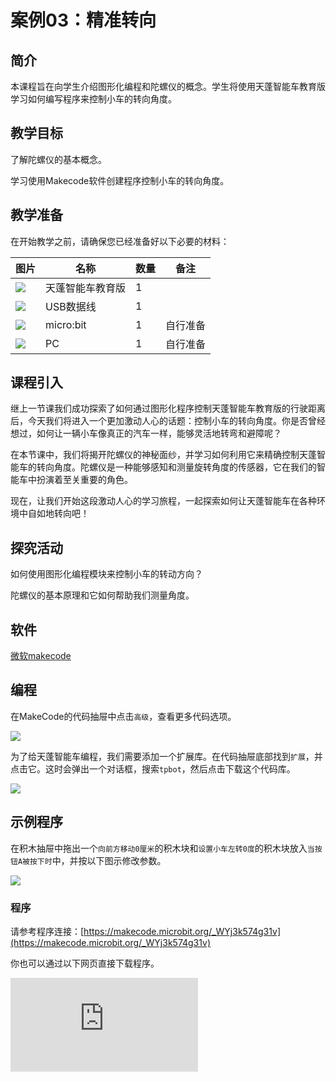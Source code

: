 ﻿---
sidebar_position: 3
sidebar_label: 精准转向
---

# 案例03：精准转向

## 简介

本课程旨在向学生介绍图形化编程和陀螺仪的概念。学生将使用天蓬智能车教育版学习如何编写程序来控制小车的转向角度。

## 教学目标

了解陀螺仪的基本概念。

学习使用Makecode软件创建程序控制小车的转向角度。

## 教学准备

在开始教学之前，请确保您已经准备好以下必要的材料：

| 图片 | 名称 | 数量 | 备注 |
|---|---|---|---|
| ![](https://wiki-media-ef.oss-cn-hongkong.aliyuncs.com/docs/microbit/microbit-smart-car/microbit-tpbot-edu/TPBot_tianpeng_edu.png)| 天蓬智能车教育版 | 1 |   |
| ![](https://wiki-media-ef.oss-cn-hongkong.aliyuncs.com/docs/microbit/interesting-case/cutebot-fun-football-game-kit/cases-libraries/images/USB-data-cable.png) | USB数据线 | 1 |   |
| ![](https://wiki-media-ef.oss-cn-hongkong.aliyuncs.com/docs/microbit/interesting-case/cutebot-fun-football-game-kit/cases-libraries/images/microbit.png) | micro:bit | 1 | 自行准备 |
| ![](https://wiki-media-ef.oss-cn-hongkong.aliyuncs.com/docs/microbit/interesting-case/cutebot-fun-football-game-kit/cases-libraries/images/pc.png) | PC | 1 | 自行准备 |

## 课程引入

继上一节课我们成功探索了如何通过图形化程序控制天蓬智能车教育版的行驶距离后，今天我们将进入一个更加激动人心的话题：控制小车的转向角度。你是否曾经想过，如何让一辆小车像真正的汽车一样，能够灵活地转弯和避障呢？

在本节课中，我们将揭开陀螺仪的神秘面纱，并学习如何利用它来精确控制天蓬智能车的转向角度。陀螺仪是一种能够感知和测量旋转角度的传感器，它在我们的智能车中扮演着至关重要的角色。

现在，让我们开始这段激动人心的学习旅程，一起探索如何让天蓬智能车在各种环境中自如地转向吧！

## 探究活动

如何使用图形化编程模块来控制小车的转动方向？

陀螺仪的基本原理和它如何帮助我们测量角度。

## 软件

[微软makecode](https://makecode.microbit.org/#)


## 编程

在MakeCode的代码抽屉中点击`高级`，查看更多代码选项。

![](https://wiki-media-ef.oss-cn-hongkong.aliyuncs.com/docs/microbit/microbit-smart-car/microbit-tpbot/images/TPBot_tianpeng_case_01_02.png)

为了给天蓬智能车编程，我们需要添加一个扩展库。在代码抽屉底部找到`扩展`，并点击它。这时会弹出一个对话框，搜索`tpbot`，然后点击下载这个代码库。

![](https://wiki-media-ef.oss-cn-hongkong.aliyuncs.com/docs/microbit/microbit-smart-car/microbit-tpbot/images/TPBot_tianpeng_case_01_03.png)


## 示例程序

在积木抽屉中拖出一个`向前方移动0厘米`的积木块和`设置小车左转0度`的积木块放入`当按钮A被按下时`中，并按以下图示修改参数。

![](https://wiki-media-ef.oss-cn-hongkong.aliyuncs.com/docs/microbit/microbit-smart-car/microbit-tpbot-edu/TPBot_tianpeng_edu_case_03_07.png)

### 程序

请参考程序连接：[https://makecode.microbit.org/_WYj3k574g31v](https://makecode.microbit.org/_WYj3k574g31v)


你也可以通过以下网页直接下载程序。

<div
    style={{
        position: 'relative',
        paddingBottom: '60%',
        overflow: 'hidden',
    }}
>
    <iframe
        src="https://makecode.microbit.org/_WYj3k574g31v"
        frameborder="0"
        sandbox="allow-popups allow-forms allow-scripts allow-same-origin"
        style={{
            position: 'absolute',
            width: '100%',
            height: '100%',
        }}
    />
</div>


## 结论


当按钮A被按下后，天蓬智能车先向前行驶30cm，然后原地左转90°，最后再向前行驶30cm。


## 扩展知识


陀螺仪是一种能够测量和维持方向的设备，它的原理基于角动量守恒。下面我将用简单易懂的语言来解释陀螺仪的工作原理：

**陀螺仪的基本概念**

想象你有一个旋转的陀螺，当你把它放在地上，它会保持旋转的方向不变，即使地面是倾斜的。这就是陀螺仪的基本特性：它能够抵抗方向的改变。

**陀螺仪的工作原理**

1. **高速旋转的轮子**：陀螺仪内部有一个非常小但高速旋转的轮子，我们称之为转子。这个转子就像陀螺一样，一旦开始旋转，就会保持旋转的方向。

2. **角动量**：转子的高速旋转产生了一种叫做角动量的特性。角动量是一种物理量，它描述了物体旋转的“量”。角动量越大，物体抵抗方向改变的能力就越强。

3. **外部力的影响**：当陀螺仪的外壳（框架）发生旋转时，由于角动量守恒，转子会抵抗这种旋转，保持原来的方向。这种抵抗会导致转子轴相对于外壳发生偏移。

4. **测量偏移**：陀螺仪内部装有传感器，能够检测转子轴的偏移。这些传感器可以是光电传感器或者加速度计，它们能够将机械偏移转换成电信号。

5. **信号处理**：这些电信号随后被放大、滤波和转换，最终变成数字信号，告诉我们转子轴相对于初始位置的偏移量，也就是旋转的角度。

**陀螺仪的应用**

陀螺仪的这种特性让它在很多领域都有应用，比如：

- **导航系统**：在飞机、船只和汽车的导航系统中，陀螺仪可以帮助确定方向和姿态。
- **手机和游戏控制器**：在智能手机和游戏控制器中，陀螺仪可以检测设备的倾斜和旋转，提供更自然的交互体验。
- **机器人**：在机器人技术中，陀螺仪可以帮助机器人保持平衡，或者在移动时保持正确的方向。

通过这些原理，陀螺仪能够准确地测量和维持方向，为我们的技术和设备提供了重要的支持。
